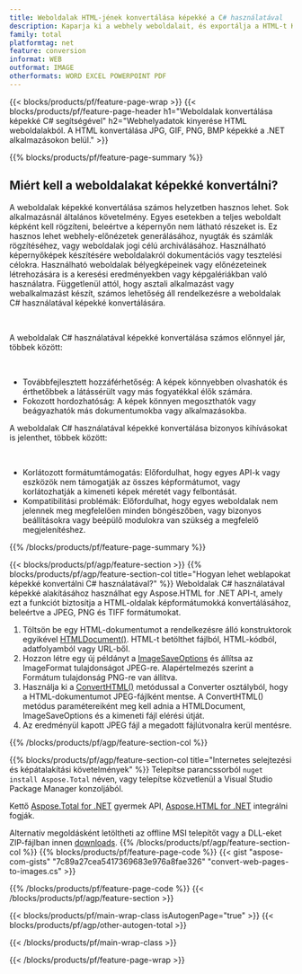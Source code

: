 ```yaml
---
title: Weboldalak HTML-jének konvertálása képekké a C# használatával
description: Kaparja ki a webhely weboldalait, és exportálja a HTML-t Képekbe. NET-alkalmazások fejlesztése a webhelyadatok JPEG, PNG, GIF, BMP stb. formátumba kaparásához. 
family: total
platformtag: net
feature: conversion
informat: WEB
outformat: IMAGE
otherformats: WORD EXCEL POWERPOINT PDF
---
```

{{< blocks/products/pf/feature-page-wrap >}}
{{< blocks/products/pf/feature-page-header h1="Weboldalak konvertálása képekké C# segítségével" h2="Webhelyadatok kinyerése HTML weboldalakból. A HTML konvertálása JPG, GIF, PNG, BMP képekké a .NET alkalmazásokon belül." >}}

{{% blocks/products/pf/feature-page-summary %}}

<h2 class="heading-border">Miért kell a weboldalakat képekké konvertálni?</h2>
<p>A weboldalak képekké konvertálása számos helyzetben hasznos lehet. Sok alkalmazásnál általános követelmény. Egyes esetekben a teljes weboldalt képként kell rögzíteni, beleértve a képernyőn nem látható részeket is. Ez hasznos lehet webhely-előnézetek generálásához, nyugták és számlák rögzítéséhez, vagy weboldalak jogi célú archiválásához. Használható képernyőképek készítésére weboldalakról dokumentációs vagy tesztelési célokra. Használható weboldalak bélyegképeinek vagy előnézeteinek létrehozására is a keresési eredményekben vagy képgalériákban való használatra. Függetlenül attól, hogy asztali alkalmazást vagy webalkalmazást készít, számos lehetőség áll rendelkezésre a weboldalak C# használatával képekké konvertálására.</p><br />

<p>A weboldalak C# használatával képekké konvertálása számos előnnyel jár, többek között:</p><br />
<ul>
<li>Továbbfejlesztett hozzáférhetőség: A képek könnyebben olvashatók és érthetőbbek a látássérült vagy más fogyatékkal élők számára.</li>
<li>Fokozott hordozhatóság: A képek könnyen megoszthatók vagy beágyazhatók más dokumentumokba vagy alkalmazásokba.</li>
</ul>
<p>A weboldalak C# használatával képekké konvertálása bizonyos kihívásokat is jelenthet, többek között:</p><br />
<ul>
<li>Korlátozott formátumtámogatás: Előfordulhat, hogy egyes API-k vagy eszközök nem támogatják az összes képformátumot, vagy korlátozhatják a kimeneti képek méretét vagy felbontását.</li>
<li>Kompatibilitási problémák: Előfordulhat, hogy egyes weboldalak nem jelennek meg megfelelően minden böngészőben, vagy bizonyos beállításokra vagy beépülő modulokra van szükség a megfelelő megjelenítéshez.</li>
</ul>
{{% /blocks/products/pf/feature-page-summary  %}}

{{< blocks/products/pf/agp/feature-section >}}
{{% blocks/products/pf/agp/feature-section-col title="Hogyan lehet weblapokat képekké konvertálni C# használatával?" %}}
Weboldalak C# használatával képekké alakításához használhat egy Aspose.HTML for .NET API-t, amely ezt a funkciót biztosítja a HTML-oldalak képformátumokká konvertálásához, beleértve a JPEG, PNG és TIFF formátumokat.</p>

1. Töltsön be egy HTML-dokumentumot a rendelkezésre álló konstruktorok egyikével [HTMLDocument()](https://reference.aspose.com/html/net/aspose.html/htmldocument/). HTML-t betölthet fájlból, HTML-kódból, adatfolyamból vagy URL-ből.
2. Hozzon létre egy új példányt a [ImageSaveOptions](https://reference.aspose.com/html/net/aspose.html.saving/imagesaveoptions/) és állítsa az ImageFormat tulajdonságot JPEG-re. Alapértelmezés szerint a Formátum tulajdonság PNG-re van állítva.
3. Használja ki a [ConvertHTML()](https://reference.aspose.com/html/net/aspose.html.converters/converter/converthtml/) metódussal a Converter osztályból, hogy a HTML-dokumentumot JPEG-fájlként mentse. A ConvertHTML() metódus paramétereiként meg kell adnia a HTMLDocument, ImageSaveOptions és a kimeneti fájl elérési útját.
4. Az eredményül kapott JPEG fájl a megadott fájlútvonalra kerül mentésre.
 
{{% /blocks/products/pf/agp/feature-section-col %}}

{{% blocks/products/pf/agp/feature-section-col title="Internetes selejtezési és képátalakítási követelmények" %}}
Telepítse parancssorból ```nuget install Aspose.Total``` néven, vagy telepítse közvetlenül a Visual Studio Package Manager konzoljából.

Kettő [Aspose.Total for .NET](https://products.aspose.com/total/net/) gyermek API, [Aspose.HTML for .NET](https://products.aspose.com/html/net/) integrálni fogják.

Alternatív megoldásként letöltheti az offline MSI telepítőt vagy a DLL-eket ZIP-fájlban innen [downloads](https://releases.aspose.com/total/net).
{{% /blocks/products/pf/agp/feature-section-col %}}
{{% blocks/products/pf/feature-page-code %}}
{{< gist "aspose-com-gists" "7c89a27cea5417369683e976a8fae326" "convert-web-pages-to-images.cs" >}}

{{% /blocks/products/pf/feature-page-code %}}
{{< /blocks/products/pf/agp/feature-section >}}

{{< blocks/products/pf/main-wrap-class isAutogenPage="true" >}}
{{< blocks/products/pf/agp/other-autogen-total >}}

{{< /blocks/products/pf/main-wrap-class >}}

{{< /blocks/products/pf/feature-page-wrap >}}